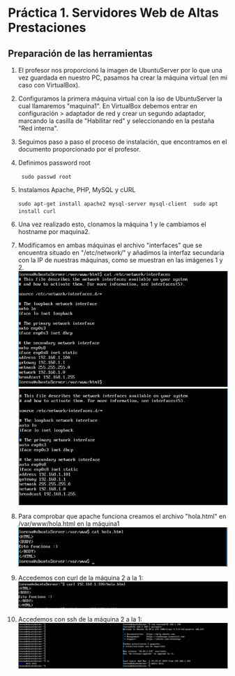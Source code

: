 <H1>Práctica 1. Servidores Web de Altas Prestaciones</H1>

<H2>Preparación de las herramientas</H2>

1. El profesor nos proporcionó la imagen de UbuntuServer por lo que una vez guardada en nuestro PC, pasamos ha crear la máquina virtual (en mi caso con VirtualBox).
2. Configuramos la primera máquina virtual con la iso de UbuntuServer la cual llamaremos "maquina1". En VirtualBox debemos entrar en configuración > adaptador de red y crear un segundo adaptador, marcando la casilla de "Habilitar red" y  seleccionando en la pestaña "Red interna". 
3. Seguimos paso a paso el proceso de instalación, que encontramos en el documento proporcionado por el profesor.
4. Definimos password root
  
  	` sudo passwd root`

5. Instalamos Apache, PHP, MySQL y cURL

 	 `sudo apt-get install apache2 mysql-server mysql-client 
	 	sudo apt install curl `

6. Una vez realizado esto, clonamos la máquina 1 y le cambiamos el hostname por maquina2.
7. Modificamos en ambas máquinas el archivo "interfaces" que se encuentra situado en "/etc/network/" y añadimos la interfaz secundaria con la IP de nuestras máquinas, como se muestran en las imágenes 1 y 2.
![img](https://github.com/lorcaspal/SWAP1819/blob/master/practica1/images/IPmaquina1.PNG)
![img](https://github.com/lorcaspal/SWAP1819/blob/master/practica1/images/IPmaquina2.PNG)

8. Para comprobar que apache funciona creamos el archivo "hola.html" en /var/www/hola.html en la máquina1
![img](https://github.com/lorcaspal/SWAP1819/blob/master/practica1/images/ArchivoHola.PNG)

9. Accedemos con curl de la máquina 2 a la 1:
![img](https://github.com/lorcaspal/SWAP1819/blob/master/practica1/images/curlMa2aMa1.PNG)

10. Accedemos con ssh de la máquina 2 a la 1:
![img](https://github.com/lorcaspal/SWAP1819/blob/master/practica1/images/sshMa2aMa1.PNG)

